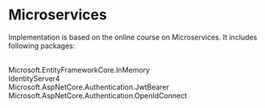# Microservices

Implementation is based on the online course on Microservices. It includes following packages:

<br> Microsoft.EntityFrameworkCore.InMemory
<br> IdentityServer4
<br> Microsoft.AspNetCore.Authentication.JwtBearer
<br> Microsoft.AspNetCore.Authentication.OpenIdConnect
